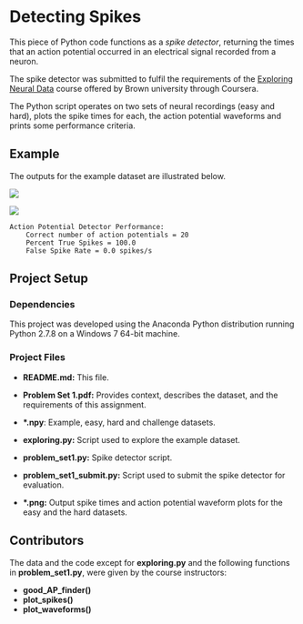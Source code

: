 # Detecting Spikes

This piece of Python code functions as a *spike detector*, returning the times that an action potential occurred in an electrical signal recorded from a neuron.

The spike detector was submitted to fulfil the requirements of the [Exploring Neural Data](https://class.coursera.org/neuraldata-001) course offered by Brown university through Coursera.

The Python script operates on two sets of neural recordings (easy and hard), plots the spike times for each, the action potential waveforms and prints some performance criteria. 

## Example

The outputs for the example dataset are illustrated below.

![](https://github.com/alkashef/detectingspikes/raw/master/AP_example.png)

![](https://github.com/alkashef/detectingspikes/raw/master/Waveform_example.png)

    Action Potential Detector Performance: 
        Correct number of action potentials = 20
        Percent True Spikes = 100.0
        False Spike Rate = 0.0 spikes/s

## Project Setup

### Dependencies

This project was developed using the Anaconda Python distribution running Python 2.7.8 on a Windows 7 64-bit machine.

### Project Files

- **README.md:** This file.

- **Problem Set 1.pdf:** Provides context, describes the dataset, and the requirements of this assignment.

- **\*.npy**: Example, easy, hard and challenge datasets.

- **exploring.py:** Script used to explore the example dataset.

- **problem_set1.py:** Spike detector script.

- **problem_set1_submit.py:** Script used to submit the spike detector for evaluation.

- **\*.png:** Output spike times and action potential waveform plots for the easy and the hard datasets.
 
## Contributors

The data and the code except for **exploring.py** and the following functions in **problem_set1.py**, were given by the course instructors: 
- **good_AP_finder()**
- **plot_spikes()**
- **plot_waveforms()**

